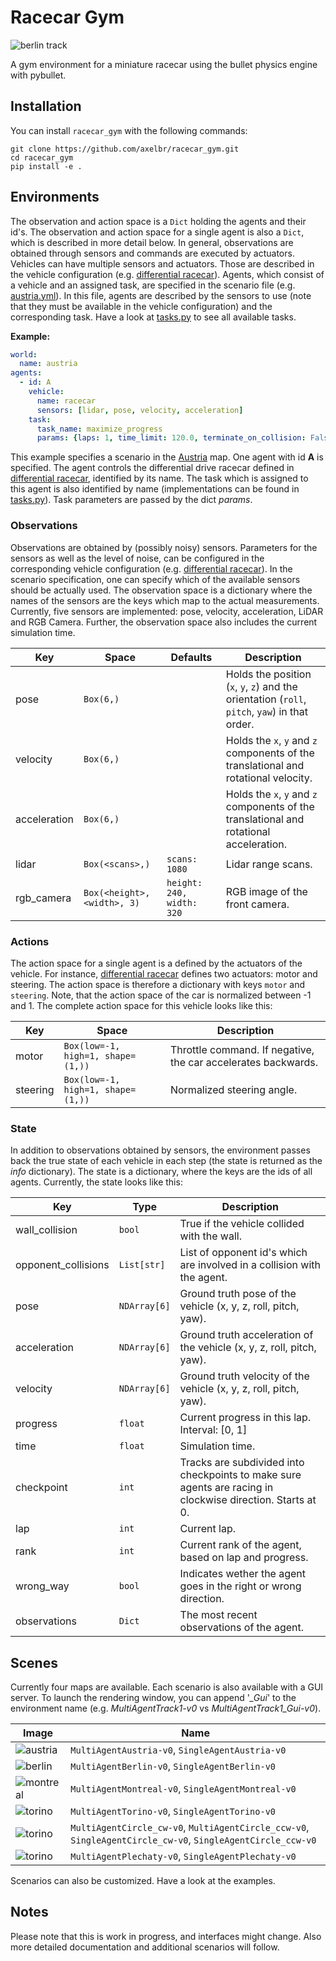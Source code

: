 # Racecar Gym

![berlin track](docs/racecar_gym.gif)

A gym environment for a miniature racecar using the bullet physics engine with pybullet.
## Installation
You can install ``racecar_gym`` with the following commands:

```shell_script
git clone https://github.com/axelbr/racecar_gym.git
cd racecar_gym
pip install -e .
```

## Environments

The observation and action space is a `Dict` holding the agents and their id's. The observation and action space for a single agent 
is also a `Dict`, which is described in more detail below. In general, observations are obtained through sensors and commands
are executed by actuators. Vehicles can have multiple sensors and actuators. Those are described in the vehicle configuration
(e.g. [differential racecar](models/vehicles/racecar/racecar.yml)). Agents, which consist of a vehicle and an assigned task,
are specified in the scenario file (e.g. [austria.yml](scenarios/multi_austria.yml)). In this file, agents are described by the
sensors to use (note that they must be available in the vehicle configuration) and the corresponding task. Have a look at
[tasks.py](racecar_gym/core/tasks.py) to see all available tasks.

**Example:**
```yaml
world:
  name: austria
agents:
  - id: A
    vehicle:
      name: racecar
      sensors: [lidar, pose, velocity, acceleration]
    task:
      task_name: maximize_progress
      params: {laps: 1, time_limit: 120.0, terminate_on_collision: False}
```

This example specifies a scenario in the [Austria](models/scenes/austria/austria.yml) map.
One agent with id **A** is specified. The agent controls the differential drive racecar defined in [differential racecar](models/vehicles/racecar/racecar.yml), identified by its name. The task which is assigned to this agent is also identified by name (implementations can be found in [tasks.py](racecar_gym/core/tasks.py)). Task parameters are passed by the dict *params*.

### Observations

Observations are obtained by (possibly noisy) sensors. Parameters for the sensors as well as the level of noise, can be
configured in the corresponding vehicle configuration (e.g.  [differential racecar](models/vehicles/racecar/racecar.yml)). 
In the scenario specification, one can specify which of the available  sensors should be actually used. 
The observation space is a dictionary where the names of the sensors are the keys 
which map to the actual measurements. Currently, five sensors are implemented:
pose, velocity, acceleration, LiDAR and RGB Camera. Further, the observation space also includes the current simulation time.

|Key|Space|Defaults|Description|
|---|---|---|---|
|pose|`Box(6,)`| |Holds the position (`x`, `y`, `z`) and the orientation (`roll`, `pitch`, `yaw`) in that order.|
|velocity|`Box(6,)`| |Holds the `x`, `y` and `z` components of the translational and rotational velocity.|
|acceleration|`Box(6,)`| |Holds the `x`, `y` and `z` components of the translational and rotational acceleration.|
|lidar|`Box(<scans>,)`|`scans: 1080`|Lidar range scans.|
|rgb_camera|`Box(<height>, <width>, 3)`|`height: 240, width: 320`|RGB image of the front camera.|

### Actions
The action space for a single agent is a defined by the actuators of the vehicle. For instance, [differential racecar](models/vehicles/racecar/racecar.yml)
defines two actuators: motor and steering. The action space is therefore a dictionary with keys `motor` and `steering`.
Note, that the action space of the car is normalized between -1 and 1.
The complete action space for this vehicle looks like this:

|Key|Space|Description|
|---|---|---|
|motor|`Box(low=-1, high=1, shape=(1,))`|Throttle command. If negative, the car accelerates backwards.|
|steering|`Box(low=-1, high=1, shape=(1,))`|Normalized steering angle.|

### State
In addition to observations obtained by sensors, the environment passes back the true state of each vehicle in each
step (the state is returned as the *info* dictionary). The state is a dictionary, where the keys are the ids of all agents.
Currently, the state looks like this:

|Key|Type|Description|
|---|---|---|
|wall_collision|`bool`|True if the vehicle collided with the wall.|
|opponent_collisions|`List[str]`|List of opponent id's which are involved in a collision with the agent.|
|pose|`NDArray[6]`|Ground truth pose of the vehicle (x, y, z, roll, pitch, yaw).|
|acceleration|`NDArray[6]`|Ground truth acceleration of the vehicle (x, y, z, roll, pitch, yaw).|
|velocity|`NDArray[6]`|Ground truth velocity of the vehicle (x, y, z, roll, pitch, yaw).|
|progress|`float`|Current progress in this lap. Interval: [0, 1]|
|time|`float`|Simulation time.|
|checkpoint|`int`|Tracks are subdivided into checkpoints to make sure agents are racing in clockwise direction. Starts at 0.|
|lap|`int`|Current lap.|
|rank|`int`|Current rank of the agent, based on lap and progress.|
|wrong_way|`bool`|Indicates wether the agent goes in the right or wrong direction.|
|observations|`Dict`|The most recent observations of the agent.
## Scenes

Currently four maps are available. Each scenario is also available with a GUI
server. To launch the rendering window, you can append '*_Gui*' to the environment name (e.g. *MultiAgentTrack1-v0* vs *MultiAgentTrack1_Gui-v0*).


| Image | Name |
| --- | --- |
|![austria](docs/tracks/austria.png)|`MultiAgentAustria-v0`, `SingleAgentAustria-v0`|
|![berlin](docs/tracks/berlin.png)|`MultiAgentBerlin-v0`, `SingleAgentBerlin-v0`|
|![montreal](docs/tracks/montreal.png)|`MultiAgentMontreal-v0`, `SingleAgentMontreal-v0`|
|![torino](docs/tracks/torino.png)|`MultiAgentTorino-v0`, `SingleAgentTorino-v0`|
|![torino](docs/tracks/circle.png)|`MultiAgentCircle_cw-v0`, `MultiAgentCircle_ccw-v0`, `SingleAgentCircle_cw-v0`, `SingleAgentCircle_ccw-v0`|
|![torino](docs/tracks/plechaty.png)|`MultiAgentPlechaty-v0`, `SingleAgentPlechaty-v0`|

Scenarios can also be customized. Have a look at the examples.

## Notes
Please note that this is work in progress, and interfaces might change. Also more detailed documentation and additional scenarios will follow.
